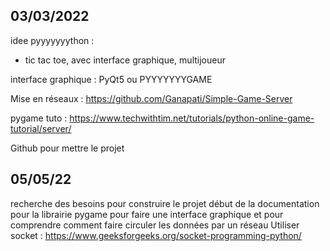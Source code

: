 ## 03/03/2022

idee pyyyyyyython :

- tic tac toe, avec interface graphique, multijoueur

interface graphique : PyQt5 ou PYYYYYYYGAME

Mise en réseaux : https://github.com/Ganapati/Simple-Game-Server

pygame tuto : https://www.techwithtim.net/tutorials/python-online-game-tutorial/server/

Github pour mettre le projet


## 05/05/22

recherche des besoins pour construire le projet 
début de la documentation pour la librairie pygame pour faire une interface graphique et pour comprendre comment faire circuler les données par un réseau
Utiliser socket : https://www.geeksforgeeks.org/socket-programming-python/
